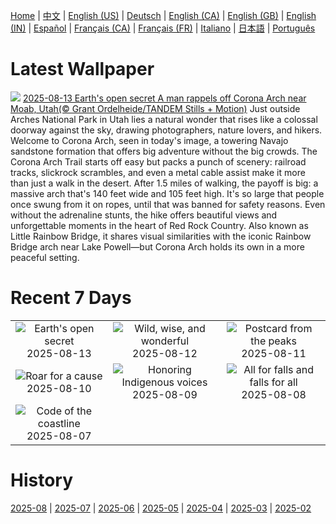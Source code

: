 [Home](../README.md) | [中文](zh-CN.md) | [English (US)](en-US.md) | [Deutsch](de-DE.md) | [English (CA)](en-CA.md) | [English (GB)](en-GB.md) | [English (IN)](en-IN.md) | [Español](es-ES.md) | [Français (CA)](fr-CA.md) | [Français (FR)](fr-FR.md) | [Italiano](it-IT.md) | [日本語](ja-JP.md) | [Português](pt-BR.md)

# Latest Wallpaper
![](https://www.bing.com/th?id=OHR.CoronaArch_EN-US8928406175_UHD.jpg)
[2025-08-13 Earth's open secret A man rappels off Corona Arch near Moab, Utah(© Grant Ordelheide/TANDEM Stills + Motion)](https://www.bing.com/th?id=OHR.CoronaArch_EN-US8928406175_UHD.jpg)
Just outside Arches National Park in Utah lies a natural wonder that rises like a colossal doorway against the sky, drawing photographers, nature lovers, and hikers. Welcome to Corona Arch, seen in today's image, a towering Navajo sandstone formation that offers big adventure without the big crowds. The Corona Arch Trail starts off easy but packs a punch of scenery: railroad tracks, slickrock scrambles, and even a metal cable assist make it more than just a walk in the desert. After 1.5 miles of walking, the payoff is big: a massive arch that's 140 feet wide and 105 feet high. It's so large that people once swung from it on ropes, until that was banned for safety reasons. Even without the adrenaline stunts, the hike offers beautiful views and unforgettable moments in the heart of Red Rock Country. Also known as Little Rainbow Bridge, it shares visual similarities with the iconic Rainbow Bridge arch near Lake Powell—but Corona Arch holds its own in a more peaceful setting.

# Recent 7 Days
|  |  |  |
|:---:|:---:|:---:|
| ![](https://www.bing.com/th?id=OHR.CoronaArch_EN-US8928406175_400x240.jpg "Earth's open secret") 2025-08-13 | ![](https://www.bing.com/th?id=OHR.KenyaElephants_EN-US8723347309_400x240.jpg "Wild, wise, and wonderful") 2025-08-12 | ![](https://www.bing.com/th?id=OHR.SantaMaddalena_EN-US8546897995_400x240.jpg "Postcard from the peaks") 2025-08-11 |
| ![](https://www.bing.com/th?id=OHR.LionessKenya_EN-US8440386444_400x240.jpg "Roar for a cause") 2025-08-10 | ![](https://www.bing.com/th?id=OHR.MaoriRock_EN-US6499689741_400x240.jpg "Honoring Indigenous voices") 2025-08-09 | ![](https://www.bing.com/th?id=OHR.IguazuArgentina_EN-US5953375078_400x240.jpg "All for falls and falls for all") 2025-08-08 |
| ![](https://www.bing.com/th?id=OHR.GasparillaLight_EN-US0554204214_400x240.jpg "Code of the coastline") 2025-08-07 |  |  |

# History
[2025-08](../archives/wallpaper/en-US/w_2025_08.md) | [2025-07](../archives/wallpaper/en-US/w_2025_07.md) | [2025-06](../archives/wallpaper/en-US/w_2025_06.md) | [2025-05](../archives/wallpaper/en-US/w_2025_05.md) | [2025-04](../archives/wallpaper/en-US/w_2025_04.md) | [2025-03](../archives/wallpaper/en-US/w_2025_03.md) | [2025-02](../archives/wallpaper/en-US/w_2025_02.md)
